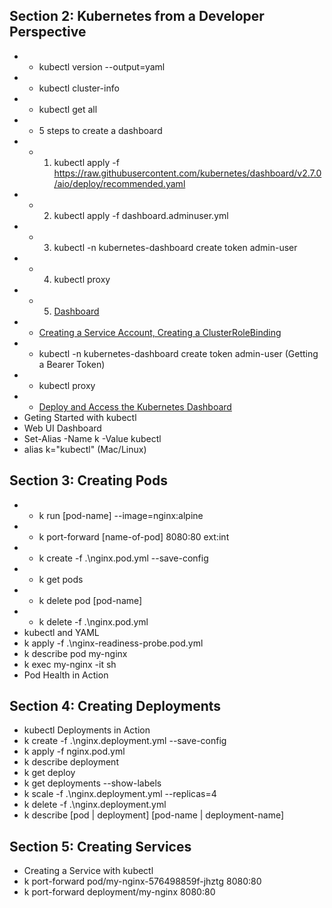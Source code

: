 ## Section 2: Kubernetes from a Developer Perspective
* * kubectl version --output=yaml
* * kubectl cluster-info
* * kubectl get all
* * 5 steps to create a dashboard
* * 1. kubectl apply -f https://raw.githubusercontent.com/kubernetes/dashboard/v2.7.0/aio/deploy/recommended.yaml
* * 2. kubectl apply -f dashboard.adminuser.yml
* * 3. kubectl -n kubernetes-dashboard create token admin-user
* * 4. kubectl proxy
* * 5. [Dashboard](http://localhost:8001/api/v1/namespaces/kubernetes-dashboard/services/https:kubernetes-dashboard:/proxy/)
* * [Creating a Service Account, Creating a ClusterRoleBinding](https://github.com/kubernetes/dashboard/blob/master/docs/user/access-control/creating-sample-user.md)
* * kubectl -n kubernetes-dashboard create token admin-user (Getting a Bearer Token)
* * kubectl proxy
* * [Deploy and Access the Kubernetes Dashboard](https://kubernetes.io/docs/tasks/access-application-cluster/web-ui-dashboard/)
* Geting Started with kubectl
* Web UI Dashboard
* Set-Alias -Name k -Value kubectl
* alias k="kubectl" (Mac/Linux)
## Section 3: Creating Pods
* * k run [pod-name] --image=nginx:alpine
* * k port-forward [name-of-pod] 8080:80    ext:int
* * k create -f .\nginx.pod.yml --save-config
* * k get pods
* * k delete pod [pod-name]
* * k delete -f .\nginx.pod.yml
* kubectl and YAML
* k apply -f .\nginx-readiness-probe.pod.yml
* k describe pod my-nginx
* k exec my-nginx -it sh
* Pod Health in Action
## Section 4: Creating Deployments
* kubectl Deployments in Action
* k create -f .\nginx.deployment.yml --save-config
* k apply -f nginx.pod.yml
* k describe deployment
* k get deploy
* k get deployments --show-labels
* k scale -f .\nginx.deployment.yml --replicas=4
* k delete -f .\nginx.deployment.yml
* k describe [pod | deployment] [pod-name | deployment-name]
## Section 5: Creating Services
* Creating a Service with kubectl
* k port-forward pod/my-nginx-576498859f-jhztg 8080:80
* k port-forward deployment/my-nginx 8080:80